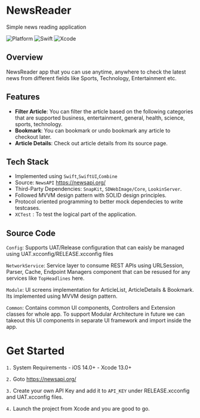# NewsReader
Simple news reading application

![Platform](https://img.shields.io/badge/platform-iOS-lightgrey.svg) 
![Swift](https://img.shields.io/badge/swift-5.0-orange.svg) 
![Xcode](https://img.shields.io/badge/Xcode-13.0-blue.svg)

## Overview
NewsReader app that you can use anytime, anywhere to check the latest news from different fields like Sports, Technology, Entertainment etc.

## Features
- **Filter Article**: You can filter the article based on the following categories that are 
                      supported business, entertainment, general, health, science, sports, technology.
- **Bookmark**: You can bookmark or undo bookmark any article to checkout later.
- **Article Details**: Check out article details from its source page.

## Tech Stack
- Implemented using `Swift`,`SwiftUI`,`Combine`
- Source: `NewsAPI` https://newsapi.org/
- Third-Party Dependencies: `SnapKit`, `SDWebImage/Core`, `LookinServer`.
- Followed MVVM design pattern with SOLID design principles.
- Protocol oriented programming to better mock dependecies to write testcases.
- `XCTest` : To test the logical part of the application.

## Source Code
`Config`: Supports UAT/Release configuration that can eaisly be managed using UAT.xcconfig/RELEASE.xcconfig files
    
`NetworkService`: Service layer to consume REST APIs using URLSession, Parser, Cache, Endpoint Managers component that can be resused for any services like `TopHeadlines` here.

`Module`: UI screens implementation for ArticleList, ArticleDetails & Bookmark. Its implemented using MVVM design pattern.

`Common`: Contains common UI components, Controllers and Extension classes for whole app. To support Modular Architecture in future we can takeout this UI components in separate UI framework and import inside the app.

# Get Started
`1.` System Requirements
     - iOS 14.0+
     - Xcode 13.0+
     
`2.` Goto https://newsapi.org/

`3.` Create your own API Key and add it to `API_KEY` under RELEASE.xcconfig and UAT.xcconfig files.

`4.` Launch the project from Xcode and you are good to go.

